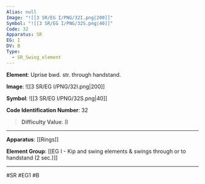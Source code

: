 ```yaml
---
Alias: null
Image: "![[3 SR/EG I/PNG/32I.png|200]]"
Symbol: "![[3 SR/EG I/PNG/32S.png|40]]"
Code: 32
Apparatus: SR
EG: I
DV: B
Type:
  - SR_Swing_element
---
```

**Element**: Uprise bwd. str. through handstand.

**Image**:
![[3 SR/EG I/PNG/32I.png|200]]

**Symbol**:
![[3 SR/EG I/PNG/32S.png|40]]

**Code Identification Number**: 32

>**Difficulty Value**: B

___
**Apparatus**: [[Rings]]

**Element Group**: [[EG I - Kip and swing elements & swings through or to handstand (2 sec.)]]
___
#SR #EG1 #B
